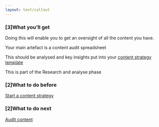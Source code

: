 ```yaml
---
layout: text/callout
---
```

### [3]What you’ll get

Doing this will enable you to get an oversight of all the content you have.

Your main artefact is a content audit spreadsheet

This should be analysed and key insights put into your [content strategy template](/content-strategy/start-content-strategy/define-problem/content-strategy-template/)

This is part of the Research and analyse phase

### [2]What to do before
[Start a content strategy](/content-strategy/start-content-strategy/)

### [2]What to do next 
[Audit content](/content-strategy/audit-content/)

